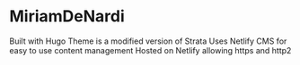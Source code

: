# MiriamDeNardi

Built with Hugo 
Theme is a modified version of Strata
Uses Netlify CMS for easy to use content management
Hosted on Netlify allowing https and http2